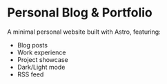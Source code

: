 # Personal Blog & Portfolio

A minimal personal website built with Astro, featuring:

- Blog posts
- Work experience
- Project showcase
- Dark/Light mode
- RSS feed
